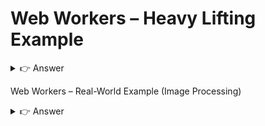 # Web Workers – Heavy Lifting Example
<details> <summary>👉 Answer</summary>

✅ Main thread (index.html + script.js):

```html
<!DOCTYPE html>
<html lang="en">
<head>
  <meta charset="UTF-8">
  <title>Web Worker Example</title>
</head>
<body>
  <h2>Web Worker – Heavy Computation</h2>
  <button id="start">Start Worker</button>
  <p id="result"></p>

  <script>
    let worker;

    document.getElementById("start").addEventListener("click", () => {
      if (window.Worker) {
        worker = new Worker("worker.js"); // create worker

        // receive message from worker
        worker.onmessage = function(event) {
          document.getElementById("result").textContent = 
            "Sum of numbers: " + event.data;
        };

        // send data to worker
        worker.postMessage(1000000000); // heavy number
      } else {
        alert("Web Workers are not supported in this browser.");
      }
    });
  </script>
</body>
</html>
```

```js

✅ Worker thread (worker.js):

// worker.js
self.onmessage = function(event) {
  let n = event.data;
  let sum = 0;

  // Heavy computation (loop)
  for (let i = 0; i < n; i++) {
    sum += i;
  }

  // Send result back to main thread
  postMessage(sum);
};


⚡ How it works:

Main thread creates a Worker (new Worker("worker.js")).

Worker does heavy computation (sum of 1 billion numbers).

Result is sent back via postMessage without freezing UI.
```

</details>


Web Workers – Real-World Example (Image Processing)
<details> <summary>👉 Answer</summary>

✅ Main thread (index.html + script.js):

```html
<!DOCTYPE html>
<html lang="en">
<head>
  <meta charset="UTF-8">
  <title>Web Worker Image Processing</title>
</head>
<body>
  <h2>Web Worker – Grayscale Image</h2>
  <input type="file" id="upload" accept="image/*" />
  <canvas id="canvas"></canvas>

  <script>
    const canvas = document.getElementById("canvas");
    const ctx = canvas.getContext("2d");
    let worker;

    document.getElementById("upload").addEventListener("change", (e) => {
      const file = e.target.files[0];
      if (!file) return;

      const img = new Image();
      img.onload = () => {
        canvas.width = img.width;
        canvas.height = img.height;
        ctx.drawImage(img, 0, 0);

        // Get image data
        const imageData = ctx.getImageData(0, 0, canvas.width, canvas.height);

        // Create Worker
        if (!worker) worker = new Worker("imageWorker.js");

        // Receive processed data
        worker.onmessage = (event) => {
          ctx.putImageData(event.data, 0, 0);
        };

        // Send image data to worker
        worker.postMessage(imageData);
      };
      img.src = URL.createObjectURL(file);
    });
  </script>
</body>
</html>
```

```js
✅ Worker thread (imageWorker.js):

// imageWorker.js
self.onmessage = function(event) {
  const imageData = event.data;
  const data = imageData.data;

  for (let i = 0; i < data.length; i += 4) {
    // RGB average for grayscale
    const avg = (data[i] + data[i+1] + data[i+2]) / 3;
    data[i] = data[i+1] = data[i+2] = avg;
  }

  // Send back processed image
  postMessage(imageData);
};
```

<details>

⚡ How it works:

Main thread loads a large image and extracts pixel data.

Worker receives pixel data and applies grayscale processing in a separate thread.

Main thread receives processed data and updates the canvas without blocking UI.

This approach is great for image filters, canvas manipulations, data-heavy computations, and real-time visualizations.
